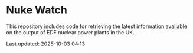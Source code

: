 # Nuke Watch

This repository includes code for retrieving the latest information available on the output of EDF nuclear power plants in the UK.

Last updated: 2025-10-03 04:13